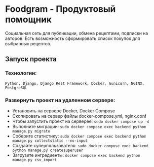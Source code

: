 # Foodgram - Продуктовый помощник
Социальная сеть для публикации, обмена рецептами, подписки на авторов. Есть возможность сформировать список покупок для выбранных рецептов.
## Запуск проекта
### Технологии:
` Python, Django, Django Rest Framework, Docker, Gunicorn, NGINX, PostgreSQL `
### Развернуть проект на удаленном сервере:
* Установить на сервере Docker, Docker Compose
* Скопировать на сервер файлы docker-compose.yml, nginx.conf
* Чтобы запустить проект на серверее:
` sudo docker compose up -d `
* Выполните миграции:
` sudo docker compose exec backend python manage.py migrate ` 
* Соберите статистику:
` sudo docker compose exec backend python manage.py collectstatic --no-input `
* Создайте суперпользователя:
` sudo docker compose exec backend python manage.py createsuperuser `
* Загрузите ингредиенты:
` docker сompose exec backend python manage.py csv_import `